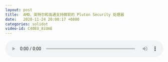 ```yaml
---
layout: post
title:  AMD、英特尔和高通支持微软的 Pluton Security 处理器
date:   2020-11-24 20:00:17 +0800
categories: solidot
video-id: C40EU_8iUmE
---
```


<audio id="youtube" style="width: 100%;" video-id="C40EU_8iUmE" controls></audio>

<script async type="text/javascript" src="/audio.js"></script>

